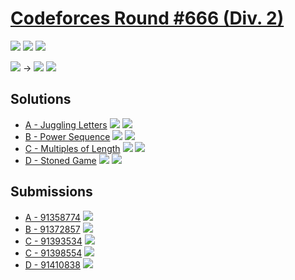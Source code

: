 # [Codeforces Round #666 (Div. 2)](https://codeforces.com/contest/1397)

![](https://img.shields.io/badge/Participation-6-blueviolet)
![](https://img.shields.io/badge/Rank-453-orange)
![](https://img.shields.io/badge/Points-3206-blue)

![](https://img.shields.io/badge/Specialist-1509-cyan) →
![](https://img.shields.io/badge/Expert-1677-blue)
![](https://img.shields.io/badge/-%2B168-green)

## Solutions
* [A - Juggling Letters](https://codeforces.com/contest/1397/problem/A)
![](https://img.shields.io/badge/Time-00%3A08-yellowgreen)
![](https://img.shields.io/badge/Points-484%2F500-blue)
* [B - Power Sequence](https://codeforces.com/contest/1397/problem/B)
![](https://img.shields.io/badge/Time-00%3A31-yellowgreen)
![](https://img.shields.io/badge/Points-876%2F1000-blue)
* [C - Multiples of Length](https://codeforces.com/contest/1397/problem/C)
![](https://img.shields.io/badge/Time-01%3A18-yellowgreen)
![](https://img.shields.io/badge/Points-810%2F1250-blue)
* [D - Stoned Game](https://codeforces.com/contest/1397/problem/D)
![](https://img.shields.io/badge/Time-01%3A42-yellowgreen)
![](https://img.shields.io/badge/Points-1036%2F1750-blue)

## Submissions
* [A - 91358774](https://codeforces.com/contest/1397/submission/91358774)
![](https://img.shields.io/badge/-Accepted-brightgreen)
* [B - 91372857](https://codeforces.com/contest/1397/submission/91372857)
![](https://img.shields.io/badge/-Accepted-brightgreen)
* [C - 91393534](https://codeforces.com/contest/1397/submission/91393534)
![](https://img.shields.io/badge/-Wrong%20answer%20on%20pretest%202-red)
* [C - 91398554](https://codeforces.com/contest/1397/submission/91398554)
![](https://img.shields.io/badge/-Accepted-brightgreen)
* [D - 91410838](https://codeforces.com/contest/1397/submission/91410838)
![](https://img.shields.io/badge/-Accepted-brightgreen)
